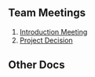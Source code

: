 ## Team Meetings
1. [Introduction Meeting](https://docs.google.com/document/d/1ypK5_s_3hHG1MsC7RdPTQj3VahVF_ZlBOxMIvst7Fn0/edit?usp=sharing)
2. [Project Decision]()


## Other Docs
